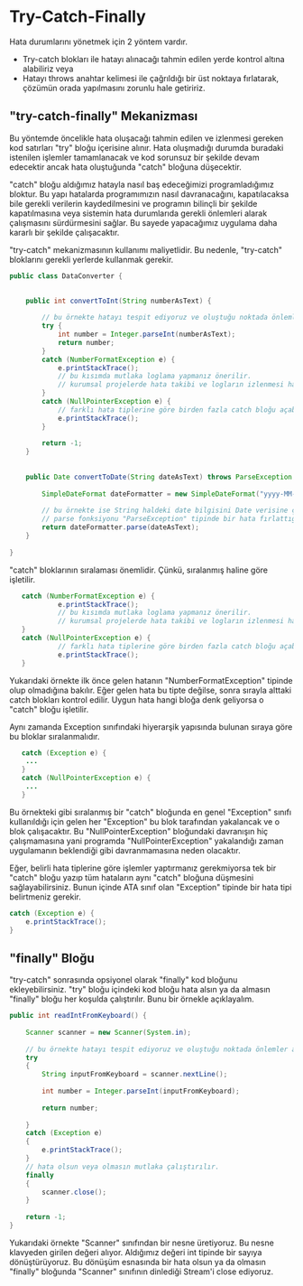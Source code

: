 # Try-Catch-Finally

Hata durumlarını yönetmek için 2 yöntem vardır.

- Try-catch blokları ile hatayı alınacağı tahmin edilen yerde kontrol altına alabiliriz veya
- Hatayı throws anahtar kelimesi ile çağrıldığı bir üst noktaya fırlatarak, çözümün orada yapılmasını zorunlu hale getiririz.

## &quot;try-catch-finally&quot; Mekanizması

Bu yöntemde öncelikle hata oluşacağı tahmin edilen ve izlenmesi gereken kod satırları "try" bloğu içerisine alınır. Hata oluşmadığı durumda buradaki istenilen işlemler tamamlanacak ve kod sorunsuz bir şekilde devam edecektir ancak hata oluştuğunda &quot;catch&quot; bloğuna düşecektir.

"catch" bloğu aldığımız hatayla nasıl baş edeceğimizi programladığımız bloktur. Bu yapı hatalarda programımızın nasıl davranacağını, kapatılacaksa bile gerekli verilerin kaydedilmesini ve programın bilinçli bir şekilde kapatılmasına veya sistemin hata durumlarıda gerekli önlemleri alarak çalışmasını sürdürmesini sağlar. Bu sayede yapacağımız uygulama daha kararlı bir şekilde çalışacaktır.

&quot;try-catch&quot; mekanizmasının kullanımı maliyetlidir. Bu nedenle, "try-catch" bloklarını gerekli yerlerde kullanmak gerekir.

````java
public class DataConverter {

	
	public int convertToInt(String numberAsText) {
		
		// bu örnekte hatayı tespit ediyoruz ve oluştuğu noktada önlemler alıyoruz.
		try {
			int number = Integer.parseInt(numberAsText);
			return number;
		}
		catch (NumberFormatException e) {
			e.printStackTrace();
			// bu kısımda mutlaka loglama yapmanız önerilir.
			// kurumsal projelerde hata takibi ve logların izlenmesi hataların çözümü için çok önemlidir.
		}
		catch (NullPointerException e) {
			// farklı hata tiplerine göre birden fazla catch bloğu açabilirsiniz.
			e.printStackTrace();
		}
		
		return -1;
	}
	
	
	public Date convertToDate(String dateAsText) throws ParseException {
		
		SimpleDateFormat dateFormatter = new SimpleDateFormat("yyyy-MM-dd");
	
		// bu örnekte ise String haldeki date bilgisini Date verisine çevirmeye çalıştık.
		// parse fonksiyonu "ParseException" tipinde bir hata fırlattığı için biz de bu hatayı çağrıldığımız bir üste ilettik.
		return dateFormatter.parse(dateAsText);
	}
	
}
````

&quot;catch&quot; bloklarının sıralaması önemlidir. Çünkü, sıralanmış haline göre işletilir.

````java
   catch (NumberFormatException e) {
			e.printStackTrace();
			// bu kısımda mutlaka loglama yapmanız önerilir.
			// kurumsal projelerde hata takibi ve logların izlenmesi hataların çözümü için çok önemlidir.
   }
   catch (NullPointerException e) {
			// farklı hata tiplerine göre birden fazla catch bloğu açabilirsiniz.
			e.printStackTrace();
   }
````

Yukarıdaki örnekte ilk önce gelen hatanın &quot;NumberFormatException&quot; tipinde olup olmadığına bakılır. Eğer gelen hata bu tipte değilse, sonra sırayla alttaki catch blokları kontrol edilir. Uygun hata hangi bloğa denk geliyorsa o &quot;catch&quot; bloğu işletilir.

Aynı zamanda Exception sınıfındaki hiyerarşik yapısında bulunan sıraya göre bu bloklar sıralanmalıdır.

````java
   catch (Exception e) {
    ...
   }
   catch (NullPointerException e) {
    ...
   }
````

Bu örnekteki gibi sıralanmış bir "catch" bloğunda en genel "Exception" sınıfı kullanıldığı için gelen her "Exception" bu blok tarafından yakalancak ve o blok çalışacaktır. Bu "NullPointerException" bloğundaki davranışın hiç çalışmamasına yani programda "NullPointerException" yakalandığı zaman uygulamanın beklendiği gibi davranmamasına neden olacaktır.

Eğer, belirli hata tiplerine göre işlemler yaptırmanız gerekmiyorsa tek bir &quot;catch&quot; bloğu yazıp tüm hataların aynı &quot;catch&quot; bloğuna düşmesini sağlayabilirsiniz. Bunun içinde ATA sınıf olan &quot;Exception&quot; tipinde bir hata tipi belirtmeniz gerekir.

````java
catch (Exception e) {
	e.printStackTrace();
}
````

## &quot;finally&quot; Bloğu

&quot;try-catch&quot; sonrasında opsiyonel olarak &quot;finally&quot; kod bloğunu ekleyebilirsiniz. &quot;try&quot; bloğu içindeki kod bloğu hata alsın ya da
almasın &quot;finally&quot; bloğu her koşulda çalıştırılır. Bunu bir örnekle açıklayalım.

````java
public int readIntFromKeyboard() {
	
	Scanner scanner = new Scanner(System.in);
	
	// bu örnekte hatayı tespit ediyoruz ve oluştuğu noktada önlemler alıyoruz.
	try 
	{	
		String inputFromKeyboard = scanner.nextLine();
		
		int number = Integer.parseInt(inputFromKeyboard);
		
		return number;
		
	}
	catch (Exception e) 
	{
		e.printStackTrace();
	}
	// hata olsun veya olmasın mutlaka çalıştırılır.
	finally 
	{
		scanner.close();
	}
	
	return -1;
}
````

Yukarıdaki örnekte &quot;Scanner&quot; sınıfından bir nesne üretiyoruz. Bu nesne klavyeden girilen değeri alıyor. Aldığımız değeri int tipinde bir sayıya dönüştürüyoruz. Bu dönüşüm esnasında bir hata olsun ya da olmasın &quot;finally&quot; bloğunda &quot;Scanner&quot; sınıfının dinlediği Stream&#39;i close ediyoruz.


